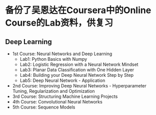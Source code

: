 # 备份了吴恩达在Coursera中的Online Course的Lab资料，供复习

## Deep Learning
  - 1st Course: Neural Networks and Deep Learning
    - Lab1: Python Basics with Numpy
    - Lab2: Logistic Regression with a Neural Network Mindset
    - Lab3: Planar Data Classification with One Hidden Layer
    - Lab4: Building your Deep Neural Network Step by Step
    - Lab5: Deep Neural Network - Application
  - 2nd Course: Improving Deep Neural Networks - Hyperparameter Tuning, Regularization and Optimization
  - 3rd Course: Structuring Machine Learning Projects
  - 4th Course: Convolutional Neural Networks
  - 5th Course: Sequence Models

